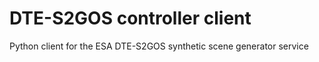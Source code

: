 # DTE-S2GOS controller client

Python client for the ESA DTE-S2GOS synthetic scene generator service


